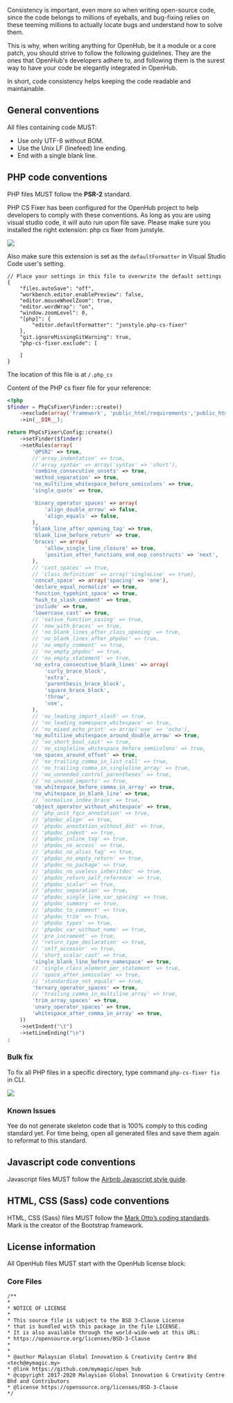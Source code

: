 Consistency is important, even more so when writing open-source code, since the code belongs to millions of eyeballs, and bug-fixing relies on these teeming millions to actually locate bugs and understand how to solve them.

This is why, when writing anything for OpenHub, be it a module or a core patch, you should strive to follow the following guidelines. They are the ones that OpenHub's developers adhere to, and following them is the surest way to have your code be elegantly integrated in OpenHub.

In short, code consistency helps keeping the code readable and maintainable.

## General conventions
All files containing code MUST:
  * Use only UTF-8 without BOM.
  * Use the Unix LF (linefeed) line ending.
  * End with a single blank line.

## PHP code conventions
PHP files MUST follow the **PSR-2** standard. 

PHP CS Fixer has been configured for the OpenHub project to help developers to comply with these conventions. As long as you are using visual studio code, it will auto run upon file save. Please make sure you installed the right extension: php cs fixer from junstyle.

![](https://user-images.githubusercontent.com/5336690/81776895-49ee4480-9522-11ea-8e54-2dad561ded4f.png)

Also make sure this extension is set as the `defaultFormatter` in Visual Studio Code user's setting.

```
// Place your settings in this file to overwrite the default settings
{
    "files.autoSave": "off",
    "workbench.editor.enablePreview": false,
    "editor.mouseWheelZoom": true,
    "editor.wordWrap": "on",
    "window.zoomLevel": 0,
    "[php]": {
        "editor.defaultFormatter": "junstyle.php-cs-fixer"
    },
    "git.ignoreMissingGitWarning": true,
    "php-cs-fixer.exclude": [
    
    ]
}
```

The location of this file is at `/.php_cs`

Content of the PHP cs fixer file for your reference:
``` php
<?php
$finder = PhpCsFixer\Finder::create()
	->exclude(array('framework', 'public_html/requirements','public_html/themes','protected/messages'))
	->in(__DIR__);

return PhpCsFixer\Config::create()
    ->setFinder($finder)
    ->setRules(array(
        '@PSR2' => true,
        //'array_indentation' => true,
        //'array_syntax' => array('syntax' => 'short'),
        'combine_consecutive_unsets' => true,
        'method_separation' => true,
        'no_multiline_whitespace_before_semicolons' => true,
        'single_quote' => true,

        'binary_operator_spaces' => array(
            'align_double_arrow' => false,
            'align_equals' => false,
        ),
        'blank_line_after_opening_tag' => true,
        'blank_line_before_return' => true,
        'braces' => array(
            'allow_single_line_closure' => true,
            'position_after_functions_and_oop_constructs' => 'next',
        ),
        // 'cast_spaces' => true,
        // 'class_definition' => array('singleLine' => true),
        'concat_space' => array('spacing' => 'one'),
        'declare_equal_normalize' => true,
        'function_typehint_space' => true,
        'hash_to_slash_comment' => true,
        'include' => true,
        'lowercase_cast' => true,
        // 'native_function_casing' => true,
        // 'new_with_braces' => true,
        // 'no_blank_lines_after_class_opening' => true,
        // 'no_blank_lines_after_phpdoc' => true,
        // 'no_empty_comment' => true,
        // 'no_empty_phpdoc' => true,
        // 'no_empty_statement' => true,
        'no_extra_consecutive_blank_lines' => array(
            'curly_brace_block',
            'extra',
            'parenthesis_brace_block',
            'square_brace_block',
            'throw',
            'use',
        ),
        // 'no_leading_import_slash' => true,
        // 'no_leading_namespace_whitespace' => true,
        // 'no_mixed_echo_print' => array('use' => 'echo'),
        'no_multiline_whitespace_around_double_arrow' => true,
        // 'no_short_bool_cast' => true,
        // 'no_singleline_whitespace_before_semicolons' => true,
        'no_spaces_around_offset' => true,
        // 'no_trailing_comma_in_list_call' => true,
        // 'no_trailing_comma_in_singleline_array' => true,
        // 'no_unneeded_control_parentheses' => true,
        // 'no_unused_imports' => true,
        'no_whitespace_before_comma_in_array' => true,
        'no_whitespace_in_blank_line' => true,
        // 'normalize_index_brace' => true,
        'object_operator_without_whitespace' => true,
        // 'php_unit_fqcn_annotation' => true,
        // 'phpdoc_align' => true,
        // 'phpdoc_annotation_without_dot' => true,
        // 'phpdoc_indent' => true,
        // 'phpdoc_inline_tag' => true,
        // 'phpdoc_no_access' => true,
        // 'phpdoc_no_alias_tag' => true,
        // 'phpdoc_no_empty_return' => true,
        // 'phpdoc_no_package' => true,
        // 'phpdoc_no_useless_inheritdoc' => true,
        // 'phpdoc_return_self_reference' => true,
        // 'phpdoc_scalar' => true,
        // 'phpdoc_separation' => true,
        // 'phpdoc_single_line_var_spacing' => true,
        // 'phpdoc_summary' => true,
        // 'phpdoc_to_comment' => true,
        // 'phpdoc_trim' => true,
        // 'phpdoc_types' => true,
        // 'phpdoc_var_without_name' => true,
        // 'pre_increment' => true,
        // 'return_type_declaration' => true,
        // 'self_accessor' => true,
        // 'short_scalar_cast' => true,
        'single_blank_line_before_namespace' => true,
        // 'single_class_element_per_statement' => true,
        // 'space_after_semicolon' => true,
        // 'standardize_not_equals' => true,
        'ternary_operator_spaces' => true,
        // 'trailing_comma_in_multiline_array' => true,
        'trim_array_spaces' => true,
        'unary_operator_spaces' => true,
        'whitespace_after_comma_in_array' => true,
    ))
    ->setIndent("\t")
    ->setLineEnding("\n")
;
```
### Bulk fix
To fix all PHP files in a specific directory, type command `php-cs-fixer fix` in CLI.

![](https://user-images.githubusercontent.com/5336690/81777341-3394b880-9523-11ea-90af-4130cd36726d.png)

### Known Issues
Yee do not generate skeleton code that is 100% comply to this coding standard yet. For time being, open all generated files and save them again to reformat to this standard.

## Javascript code conventions
Javascript files MUST follow the [Airbnb Javascript style guide](https://github.com/airbnb/javascript).

## HTML, CSS (Sass) code conventions
HTML, CSS (Sass) files MUST follow the [Mark Otto’s coding standards](http://codeguide.co/). Mark is the creator of the Bootstrap framework.

## License information
All OpenHub files MUST start with the OpenHub license block:

### Core Files
```
/**
*
* NOTICE OF LICENSE
*
* This source file is subject to the BSD 3-Clause License
* that is bundled with this package in the file LICENSE.
* It is also available through the world-wide-web at this URL:
* https://opensource.org/licenses/BSD-3-Clause
*
*
* @author Malaysian Global Innovation & Creativity Centre Bhd <tech@mymagic.my>
* @link https://github.com/mymagic/open_hub
* @copyright 2017-2020 Malaysian Global Innovation & Creativity Centre Bhd and Contributors
* @license https://opensource.org/licenses/BSD-3-Clause
*/
```